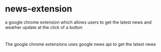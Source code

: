 # news-extension
a google chrome extension which allows users to get the latest news and weather update at the click of a button
# 
The google chrome extensions uses google news api to get the latest news
#
